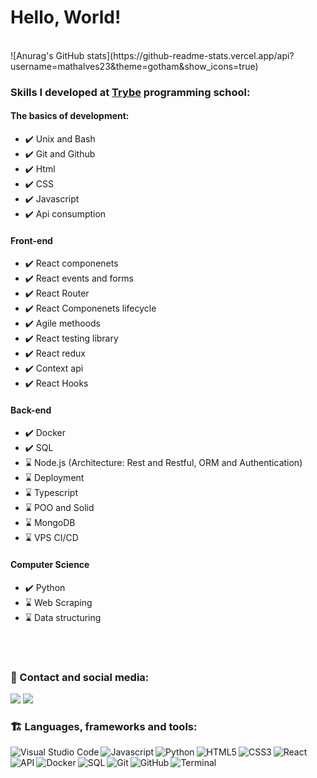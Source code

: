 #  Hello, World!
<br>
![Anurag's GitHub stats](https://github-readme-stats.vercel.app/api?username=mathalves23&theme=gotham&show_icons=true)


### Skills I developed at [Trybe](https://www.linkedin.com/school/betrybe/) programming school:  
#### The basics of development:
 - ✔️ Unix and Bash
 - ✔️ Git and Github
 - ✔️ Html
 - ✔️ CSS 
 - ✔️ Javascript
 - ✔️ Api consumption
 #### Front-end 
 - ✔️ React componenets
 - ✔️ React events and forms
 - ✔️ React Router
 - ✔️ React Componenets lifecycle 
 - ✔️ Agile methoods
 - ✔️ React testing library 
 - ✔️ React redux
 - ✔️ Context api
 - ✔️ React Hooks 
 #### Back-end
 - ✔️ Docker
 - ✔️ SQL
 - ⌛ Node.js (Architecture: Rest and Restful, ORM and Authentication)
 - ⌛ Deployment
 - ⌛ Typescript
 - ⌛ POO and Solid 
 - ⌛ MongoDB
 - ⌛ VPS CI/CD
  #### Computer Science
 - ✔️ Python
 - ⌛ Web Scraping 
 - ⌛ Data structuring 
 <br>
 <br>
 
 ### 📱 Contact and social media: 
 <a href="https://www.linkedin.com/in/matheus-de-araújo-alves-66614b81/" target="_blank"><img src="https://img.icons8.com/external-justicon-lineal-color-justicon/30/external-linkedin-social-media-justicon-lineal-color-justicon.png"/></a>
 <a href="mailto:matheus.aalves@hotmail.com" target="_blank"><img src="https://img.icons8.com/external-nawicon-outline-color-nawicon/30/external-email-communication-nawicon-outline-color-nawicon-2.png"/></a>


### 🏗️ Languages, frameworks and tools: 
<img align="left" alt="Visual Studio Code" src="https://img.icons8.com/plasticine/30/visual-studio-code-2019.png"/>
<img align="left" alt="Javascript" src="https://img.icons8.com/color/30/javascript--v1.png"/>
<img align="left" alt="Python" src="https://img.icons8.com/stickers/30/python.png"/>
<img align="left" alt="HTML5" src="https://img.icons8.com/external-flaticons-lineal-color-flat-icons/30/external-html-mobile-app-development-flaticons-lineal-color-flat-icons.png"/>
<img align="left" alt="CSS3" src="https://img.icons8.com/external-flaticons-lineal-color-flat-icons/30/external-css-mobile-app-development-flaticons-lineal-color-flat-icons.png"/>
<img align="left" alt="React" src="https://img.icons8.com/plasticine/30/react.png"/>
<img align="left" alt="API" src="https://img.icons8.com/stickers/30/api-settings.png"/>
<img align="left" alt="Docker" src="https://img.icons8.com/color/30/docker.png"/>
<img align="left" alt="SQL" src="https://img.icons8.com/external-flaticons-lineal-color-flat-icons/30/external-sql-computer-programming-flaticons-lineal-color-flat-icons.png"/>
<img align="left" alt="Git" src="https://img.icons8.com/color/30/git.png"/>
<img align="left" alt="GitHub" src="https://img.icons8.com/color/30/github--v1.png"/>
<img align="left" alt="Terminal" src="https://img.icons8.com/external-flaticons-flat-flat-icons/30/external-terminal-computer-programming-flaticons-flat-flat-icons.png"/>


<br>
<br>
<br>

 <!-- I got most of the icons from <a href="https://icons8.com"></a> -->
